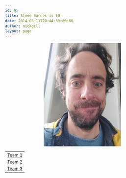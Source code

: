 ```yaml
---
id: 95
title: Steve Barnes is 50
date: 2014-03-11T20:44:38+00:00
author: nickgill
layout: page
---
```


<p align="center">
<img src="sb3.jpg" width="50%" alt="legend" />
</p>


<table width="100%" cellspacing="20">
  <tr><td align="center"><a href = "/team1/p1">Team 1</a></td></tr>
  <tr><td align="center"><a href = "/team2/p1">Team 2</a></td></tr>
  <tr><td align="center"><a href = "/team3/p1">Team 3</a></td></tr>
</table>
